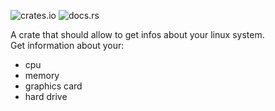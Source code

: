 ![crates.io](https://img.shields.io/crates/v/linux-info)
![docs.rs](https://img.shields.io/docsrs/linux-info)

A crate that should allow to get infos about your linux system.  
Get information about your:
- cpu
- memory
- graphics card
- hard drive